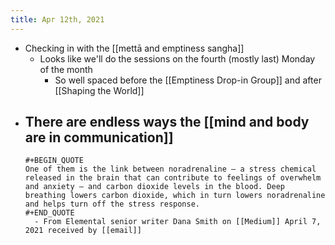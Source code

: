 ```yaml
---
title: Apr 12th, 2021
---
```


- Checking in with the [[mettā and emptiness sangha]]
    - Looks like we'll do the sessions on the fourth (mostly last) Monday of the month
        - So well spaced before the [[Emptiness Drop-in Group]] and after [[Shaping the World]]
- There are endless ways the [[mind and body are in communication]]
    -
      #+BEGIN_QUOTE
      One of them is the link between noradrenaline — a stress chemical released in the brain that can contribute to feelings of overwhelm and anxiety — and carbon dioxide levels in the blood. Deep breathing lowers carbon dioxide, which in turn lowers noradrenaline and helps turn off the stress response.
      #+END_QUOTE
        - From Elemental senior writer Dana Smith on [[Medium]] April 7, 2021 received by [[email]]
